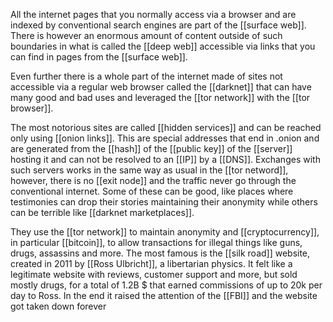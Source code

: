 All the internet pages that you normally access via a browser and are indexed by conventional search engines are part of the [[surface web]].
There is however an enormous amount of content outside of such boundaries in what is called the [[deep web]] accessible via links that you can find in pages from the [[surface web]].

Even further there is a whole part of the internet made of sites not accessible via a regular web browser called the [[darknet]] that can have many good and bad uses and leveraged the [[tor network]] with the [[tor browser]].

The most notorious sites are called [[hidden services]] and can be reached only using [[onion links]]. This are special addresses that end in .onion and are generated from the [[hash]] of the [[public key]] of the [[server]] hosting it and can not be resolved to an [[IP]] by a [[DNS]].
Exchanges with such servers works in the same way as usual in the [[tor netword]], however, there is no [[exit node]] and the traffic never go through the conventional internet.
Some of these can be good, like places where testimonies can drop their stories maintaining their anonymity while others can be terrible like [[darknet marketplaces]].

They use the [[tor network]] to maintain anonymity and [[cryptocurrency]], in particular [[bitcoin]], to allow transactions for illegal things like guns, drugs, assassins and more.
The most famous is the [[silk road]] website, created in 2011 by [[Ross Ulbricht]], a libertarian physics. It felt like a legitimate website with reviews, customer support and more, but sold mostly drugs, for a total of 1.2B $ that earned commissions of up to 20k per day to Ross. In the end it raised the attention of the [[FBI]] and the website got taken down forever